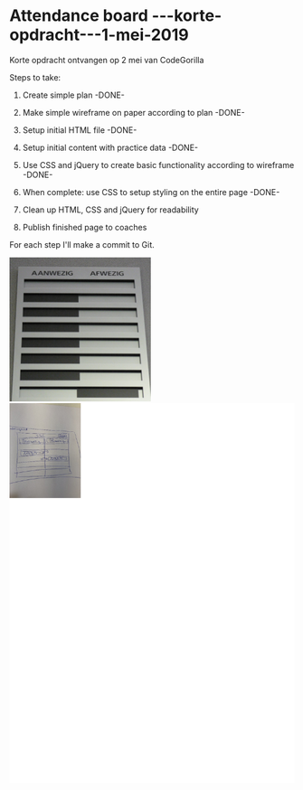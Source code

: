 # Attendance board ---korte-opdracht---1-mei-2019
Korte opdracht ontvangen op 2 mei van CodeGorilla


Steps to take:

1. Create simple plan                                 -DONE-

2. Make simple wireframe on paper according to plan   -DONE-

3. Setup initial HTML file -DONE-

4. Setup initial content with practice data -DONE-

5. Use CSS and jQuery to create basic functionality according to wireframe -DONE-

6. When complete: use CSS to setup styling on the entire page -DONE-

7. Clean up HTML, CSS and jQuery for readability 

8. Publish finished page to coaches

For each step I'll make a commit to Git.

<img src="/afbeelding bord.jpg" width=250 heigth=250>
<img src="/wireframe raw.JPEG" widht=250 heigth=250>
